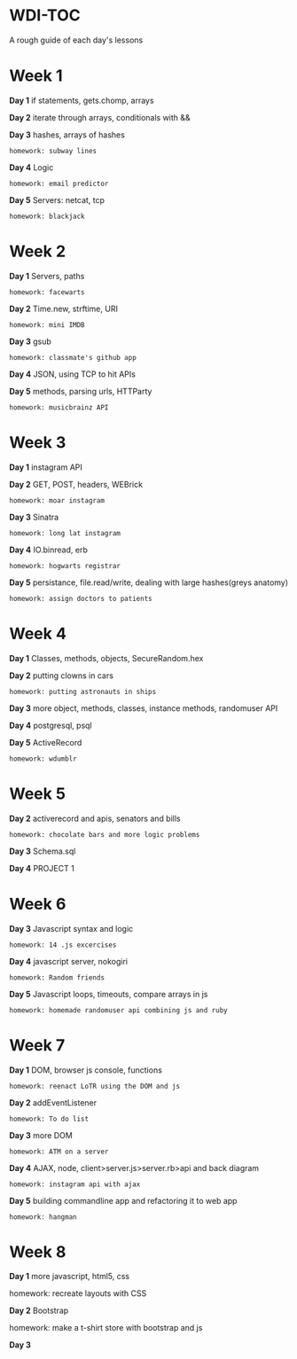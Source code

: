 
WDI-TOC
=======

A rough guide of each day's lessons

Week 1
======

  **Day 1**
  if statements, gets.chomp, arrays
  
  **Day 2**
  iterate through arrays, conditionals with &&
    
  **Day 3**
  hashes, arrays of hashes
    
    homework: subway lines
    
  **Day 4**
  Logic
  
    homework: email predictor
    
  **Day 5**
  Servers: netcat, tcp
    
    homework: blackjack

Week 2
======

  **Day 1**
  Servers, paths
    
    homework: facewarts
    
  **Day 2**
  Time.new, strftime, URI
    
    homework: mini IMDB
    
  **Day 3**
  gsub
    
    homework: classmate's github app
    
  **Day 4**
  JSON, using TCP to hit APIs
    
  **Day 5**
  methods, parsing urls, HTTParty
    
    homework: musicbrainz API
    
Week 3
======

  **Day 1**
  instagram API
  
  **Day 2**
  GET, POST, headers, WEBrick
    
    homework: moar instagram
    
  **Day 3**
  Sinatra
    
    homework: long lat instagram
    
  **Day 4**
  IO.binread, erb
    
    homework: hogwarts registrar
  
  **Day 5**
  persistance, file.read/write, dealing with large hashes(greys anatomy)
    
    homework: assign doctors to patients

Week 4
======

  **Day 1**
  Classes, methods, objects, SecureRandom.hex
  
  **Day 2**
  putting clowns in cars
    
    homework: putting astronauts in ships
    
  **Day 3**
  more object, methods, classes, instance methods, randomuser API
  
  **Day 4**
  postgresql, psql
  
  **Day 5**
  ActiveRecord
    
    homework: wdumblr
    
Week 5
======

  **Day 2**
  activerecord and apis, senators and bills
    
    homework: chocolate bars and more logic problems
    
  **Day 3**
  Schema.sql
  
  **Day 4**
  PROJECT 1
  
Week 6
======

  **Day 3**
  Javascript syntax and logic
    
    homework: 14 .js excercises 
    
  **Day 4**
  javascript server, nokogiri
    
    homework: Random friends
    
  **Day 5**
  Javascript loops, timeouts, compare arrays in js
    
    homework: homemade randomuser api combining js and ruby
    
Week 7
======

  **Day 1**
  DOM, browser js console, functions
    
    homework: reenact LoTR using the DOM and js
    
  **Day 2**
  addEventListener
    
    homework: To do list
    
  **Day 3**
  more DOM
    
    homework: ATM on a server
    
  **Day 4**
  AJAX, node, client>server.js>server.rb>api and back diagram
    
    homework: instagram api with ajax
    
  **Day 5**
  building commandline app and refactoring it to web app
    
    homework: hangman

Week 8
======

 **Day 1**
 more javascript, html5, css
 
  homework: recreate layouts with CSS
  
 **Day 2**
 Bootstrap
 
  homework: make a t-shirt store with bootstrap and js
  
 **Day 3**
 
  

